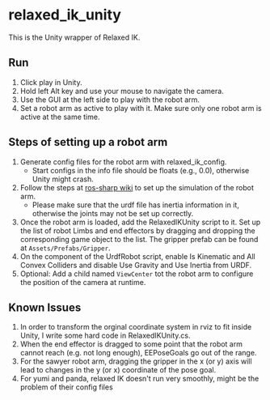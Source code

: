 # relaxed_ik_unity
This is the Unity wrapper of Relaxed IK.

## Run
1. Click play in Unity.
2. Hold left Alt key and use your mouse to navigate the camera.
3. Use the GUI at the left side to play with the robot arm.
4. Set a robot arm as active to play with it. Make sure only one robot arm is active at the same time.

## Steps of setting up a robot arm
1. Generate config files for the robot arm with relaxed_ik_config.
   + Start configs in the info file should be floats (e.g., 0.0), otherwise Unity might crash.
2. Follow the steps at [ros-sharp wiki](https://github.com/siemens/ros-sharp/wiki/User_App_NoROS_ImportURDFOnWindows) to set up the simulation of the robot arm.
   + Please make sure that the urdf file has inertia information in it, otherwise the joints may not be set up correctly.
3. Once the robot arm is loaded, add the RelaxedIKUnity script to it. Set up the list of robot Limbs and end effectors by dragging and dropping the corresponding game object to the list. The gripper prefab can be found at `Assets/Prefabs/Gripper`.
4. On the component of the UrdfRobot script, enable Is Kinematic and All Convex Colliders and disable Use Gravity and Use Inertia from URDF.
5. Optional: Add a child named `ViewCenter` tot the robot arm to configure the position of the camera at runtime.

## Known Issues
1. In order to transform the orginal coordinate system in rviz to fit inside Unity, I write some hard code in RelaxedIKUnity.cs.
2. When the end effector is dragged to some point that the robot arm cannot reach (e.g. not long enough), EEPoseGoals go out of the range.
3. For the sawyer robot arm, dragging the gripper in the x (or y) axis will lead to changes in the y (or x) coordinate of the pose goal.
4. For yumi and panda, relaxed IK doesn't run very smoothly, might be the problem of their config files
